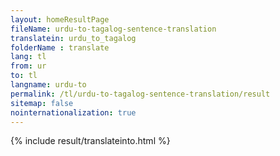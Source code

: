 ```yaml
---
layout: homeResultPage
fileName: urdu-to-tagalog-sentence-translation
translatein: urdu_to_tagalog
folderName : translate
lang: tl
from: ur
to: tl
langname: urdu-to
permalink: /tl/urdu-to-tagalog-sentence-translation/result
sitemap: false
nointernationalization: true
---
```

{% include result/translateinto.html %}

<script src="/js/result/translation.js" data-foldername="{{page.folderName}}" data-lang="{{page.lang}}"></script>

